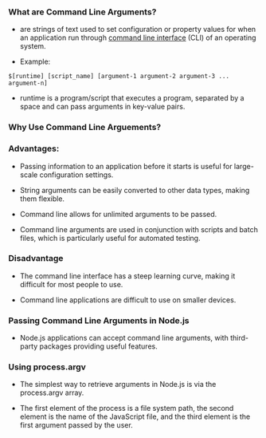 ### What are Command Line Arguments?

* are strings of text used to set configuration or property values for when an application run through [command line interface](https://en.wikipedia.org/wiki/Command-line_interface) (CLI) of an operating system.

* Example:
```
$[runtime] [script_name] [argument-1 argument-2 argument-3 ... argument-n]
```

* runtime is a program/script that executes a program, separated by a space and can pass arguments in key-value pairs.

### Why Use Command Line Arguements?

### Advantages:

* Passing information to an application before it starts is useful for large-scale configuration settings.

* String arguments can be easily converted to other data types, making them flexible.

* Command line allows for unlimited arguments to be passed.

* Command line arguments are used in conjunction with scripts and batch files, which is particularly useful for automated testing.

### Disadvantage

* The command line interface has a steep learning curve, making it difficult for most people to use.

* Command line applications are difficult to use on smaller devices.

### Passing Command Line Arguments in Node.js

* Node.js applications can accept command line arguments, with third-party packages providing useful features.

### Using process.argv

* The simplest way to retrieve arguments in Node.js is via the process.argv array.

* The first element of the process is a file system path, the second element is the name of the JavaScript file, and the third element is the first argument passed by the user.